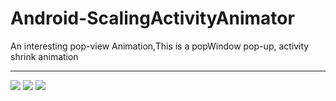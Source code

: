 # Android-ScalingActivityAnimator
An interesting pop-view Animation,This is a popWindow pop-up, activity shrink animation

----

![](http://img.my.csdn.net/uploads/201508/22/1440213866_6646.gif)
![](https://github.com/Sunzxyong/Android-ScalingActivityAnimator/raw/master/smaple/anim.gif)
![](https://github.com/Sunzxyong/Android-ScalingActivityAnimator/raw/master/sample/device-2015-08-21-194227.png)
